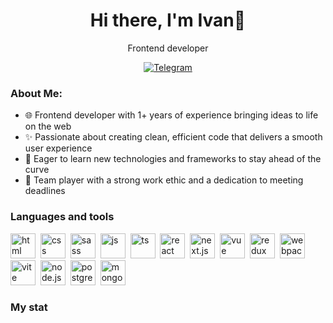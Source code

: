 
<div align="center">
    <h1>Hi there, I'm Ivan👋</h1>
    <p>Frontend developer</p>
    <a href="https://t.me/ivanbutakov0" targe="_blank">
        <img alt="Telegram" src="https://img.shields.io/badge/Telegram-blue?style=for-the-badge&logo=Telegram">
    </a>
</div>

<h3>About Me:</h3>
<ul>
    <li>🌐 Frontend developer with 1+ years of experience bringing ideas to life on the web</li>
    <li>✨ Passionate about creating clean, efficient code that delivers a smooth user experience</li>
    <li>🌱 Eager to learn new technologies and frameworks to stay ahead of the curve</li>
    <li>🤝 Team player with a strong work ethic and a dedication to meeting deadlines</li>
</ul>

<h3>Languages and tools</h3>
<div>
    <img src="https://cdn.jsdelivr.net/gh/devicons/devicon@latest/icons/html5/html5-original.svg" title="html" width="40" height="40"/>&nbsp
    <img src="https://cdn.jsdelivr.net/gh/devicons/devicon@latest/icons/css3/css3-original.svg" title="css" width="40" height="40"/>&nbsp
    <img src="https://cdn.jsdelivr.net/gh/devicons/devicon@latest/icons/sass/sass-original.svg" title="sass" width="40" height="40"/>&nbsp
    <img src="https://cdn.jsdelivr.net/gh/devicons/devicon@latest/icons/javascript/javascript-original.svg" title="js" width="40" height="40"/>&nbsp
    <img src="https://cdn.jsdelivr.net/gh/devicons/devicon@latest/icons/typescript/typescript-original.svg" title="ts" width="40" height="40"/>&nbsp
    <img src="https://cdn.jsdelivr.net/gh/devicons/devicon@latest/icons/react/react-original-wordmark.svg" title="react" width="40" height="40"/>&nbsp
    <img src="https://cdn.jsdelivr.net/gh/devicons/devicon@latest/icons/nextjs/nextjs-original.svg" title="next.js" width="40" height="40"/>&nbsp
    <img src="https://cdn.jsdelivr.net/gh/devicons/devicon@latest/icons/vuejs/vuejs-original-wordmark.svg" title="vue" width="40" height="40"/>&nbsp
    <img src="https://cdn.jsdelivr.net/gh/devicons/devicon@latest/icons/redux/redux-original.svg" title="redux" width="40" height="40"/>&nbsp
    <img src="https://cdn.jsdelivr.net/gh/devicons/devicon@latest/icons/webpack/webpack-original.svg" title="webpack" width="40" height="40"/>&nbsp
    <img src="https://cdn.jsdelivr.net/gh/devicons/devicon@latest/icons/vitejs/vitejs-original.svg" title="vite" width="40" height="40"/>&nbsp
    <img src="https://cdn.jsdelivr.net/gh/devicons/devicon@latest/icons/nodejs/nodejs-plain-wordmark.svg" title="node.js" width="40" height="40"/>&nbsp
    <img src="https://cdn.jsdelivr.net/gh/devicons/devicon@latest/icons/postgresql/postgresql-original.svg" title="postgreSQL" width="40" height="40"/>&nbsp
    <img src="https://cdn.jsdelivr.net/gh/devicons/devicon@latest/icons/mongodb/mongodb-plain-wordmark.svg" title="mongoDB" width="40" height="40"/>&nbsp
</div>

<h3>My stat</h3>
<div>
    <img src="https://github-profile-summary-cards.vercel.app/api/cards/profile-details?username=ivanbutakov0&theme=github_dark" alt=""/>
    <img src="https://github-profile-summary-cards.vercel.app/api/cards/most-commit-language?username=ivanbutakov0&theme=github_dark" alt=""/>
    <img src="https://github-profile-summary-cards.vercel.app/api/cards/stats?username=ivanbutakov0&theme=github_dark" alt=""/>
</div>

